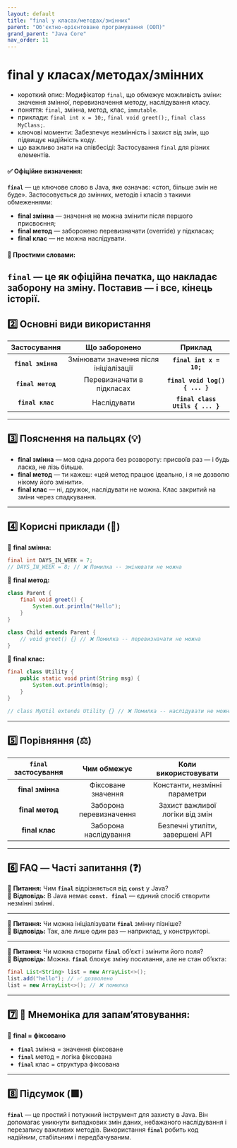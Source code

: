 ```yaml
---
layout: default
title: "final у класах/методах/змінних"
parent: "Об'єктно-орієнтоване програмування (ООП)"
grand_parent: "Java Core"
nav_order: 11
---
```


# final у класах/методах/змінних

*   короткий опис: Модифікатор `final`, що обмежує можливість зміни: значення змінної, перевизначення методу, наслідування класу.
*   поняття: `final`, змінна, метод, клас, `immutable`.
*   приклади: `final int x = 10;`, `final void greet();`, `final class MyClass;`.
*   ключові моменти: Забезпечує незмінність і захист від змін, що підвищує надійність коду.
*   що важливо знати на співбесіді: Застосування `final` для різних елементів.

#### **✅ Офіційне визначення:**

**`final`** — це ключове слово в Java, яке означає: «стоп, більше змін не буде». Застосовується до змінних, методів і класів з такими обмеженнями:

* **final змінна** — значення не можна змінити після першого присвоєння;
* **final метод** — заборонено перевизначати (override) у підкласах;
* **final клас** — не можна наслідувати.

#### **🧠 Простими словами:**

**`final`** — це як офіційна печатка, що накладає заборону на зміну. Поставив — і все, кінець історії.
---

## **2️⃣ Основні види використання**

| Застосування | Що заборонено | Приклад |
| :---: | :---: | :---: |
| **`final змінна`** | Змінювати значення після ініціалізації | **`final int x = 10;`** |
| **`final метод`** | Перевизначати в підкласах | **`final void log() { ... }`** |
| **`final клас`** | Наслідувати | **`final class Utils { ... }`** |

---

## **3️⃣ Пояснення на пальцях (💡)**

* **final змінна** — мов одна дорога без розвороту: присвоїв раз — і будь ласка, не лізь більше.
* **final метод** — ти кажеш: «цей метод працює ідеально, і я не дозволю нікому його змінити».
* **final клас** — ні, дружок, наслідувати не можна. Клас закритий на зміни через спадкування.

---

## **4️⃣ Корисні приклади (🧪)**

🔹 **final змінна:**

```java
final int DAYS_IN_WEEK = 7;
// DAYS_IN_WEEK = 8; // ❌ Помилка -- змінювати не можна
```

🔹 **final метод:**

```java
class Parent {
    final void greet() {
        System.out.println("Hello");
    }
}

class Child extends Parent {
    // void greet() {} // ❌ Помилка -- перевизначати не можна
}
```

🔹 **final клас:**

```java
final class Utility {
    public static void print(String msg) {
        System.out.println(msg);
    }
}

// class MyUtil extends Utility {} // ❌ Помилка -- наслідувати не можна
```

---

## **5️⃣ Порівняння (⚖️)**

| `final` застосування | Чим обмежує | Коли використовувати |
| :---: | :---: | :---: |
| **final змінна** | Фіксоване значення | Константи, незмінні параметри |
| **final метод** | Заборона перевизначення | Захист важливої логіки від змін |
| **final клас** | Заборона наслідування | Безпечні утиліти, завершені API |

---

## **6️⃣ FAQ — Часті запитання (❓)**

🔹 **Питання:** Чим **`final`** відрізняється від **`const`** у Java?  
💬 **Відповідь:** В Java немає **`const. final`** — єдиний спосіб створити незмінні змінні.

---

🔹 **Питання:** Чи можна ініціалізувати **`final`** змінну пізніше?  
💬 **Відповідь:** Так, але лише один раз — наприклад, у конструкторі.

---

🔹 **Питання:** Чи можна створити **`final`** обʼєкт і змінити його поля?  
💬 **Відповідь:** Можна. **`final`** блокує зміну посилання, але не стан обʼєкта:

```java
final List<String> list = new ArrayList<>();
list.add("hello"); // ✅ дозволено
list = new ArrayList<>(); // ❌ помилка
```

---

## **7️⃣ 🧠 Мнемоніка для запам’ятовування:**

📌 **final \= фіксовано**

* **`final`** змінна \= значення фіксоване
* **`final`** метод \= логіка фіксована
* **`final`** клас \= структура фіксована

---

## **8️⃣ Підсумок (🟩)**

**`final`** — це простий і потужний інструмент для захисту в Java. Він допомагає уникнути випадкових змін даних, небажаного наслідування і перезапису важливих методів. Використання **`final`** робить код надійним, стабільним і передбачуваним.